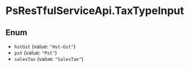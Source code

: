 # PsResTfulServiceApi.TaxTypeInput

## Enum

* `hstGst` (value: `"Hst-Gst"`)
* `pst` (value: `"Pst"`)
* `salesTax` (value: `"SalesTax"`)
